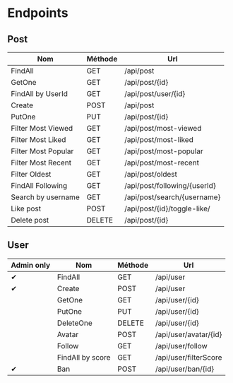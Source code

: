 # Endpoints

## Post
| Nom                 | Méthode | Url                          |
|---------------------|---------|------------------------------|
| FindAll             | GET     | /api/post                    |
| GetOne              | GET     | /api/post/{id}               |
| FindAll by UserId   | GET     | /api/post/user/{id}          |
| Create              | POST    | /api/post                    |
| PutOne              | PUT     | /api/post/{id}               |
| Filter Most Viewed  | GET     | /api/post/most-viewed        |
| Filter Most Liked   | GET     | /api/post/most-liked         |
| Filter Most Popular | GET     | /api/post/most-popular       |
| Filter Most Recent  | GET     | /api/post/most-recent        |
| Filter Oldest       | GET     | /api/post/oldest             |
| FindAll Following   | GET     | /api/post/following/{userId} |
| Search by username  | GET     | /api/post/search/{username}  |
| Like post           | POST    | /api/post/{id}/toggle-like/  |
| Delete post         | DELETE  | /api/post/{id}               |


## User

| Admin only | Nom              | Méthode | Url                   |
|------------|------------------|---------|-----------------------|
| ✔          | FindAll          | GET     | /api/user             |
|      ✔      | Create           | POST    | /api/user             |
|            | GetOne           | GET     | /api/user/{id}        |
|            | PutOne           | PUT     | /api/user/{id}        |
|            | DeleteOne        | DELETE  | /api/user/{id}        |
|            | Avatar           | POST    | /api/user/avatar/{id} |
|            | Follow           | GET     | /api/user/follow      |
|            | FindAll by score | GET     | /api/user/filterScore |
|    ✔        | Ban              | POST    | /api/user/ban/{id}    |
